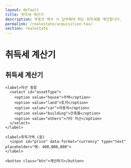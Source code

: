 ```yaml
---
layout: default
title: 취득세 계산기
description: 부동산 매수 시 납부해야 하는 취득세를 계산합니다.
permalink: /realestate/acquisition-tax/
section: realestate
---
```


# 취득세 계산기

<div class="card" style="max-width:760px;margin:0 auto;">
  <form onsubmit="event.preventDefault(); calcAcq();">
    <h2>취득세 계산기</h2>

    <label>자산 종류
      <select id="assetType">
        <option value="house">주택</option>
        <option value="land">토지</option>
        <option value="car">자동차</option>
        <option value="building">건축물</option>
        <option value="others">기타 자산</option>
      </select>
    </label>

    <label>취득가액 (원)
      <input id="price" data-format="currency" type="text" placeholder="예: 400,000,000">
    </label>

    <button class="btn">계산하기</button>
  </form>

  <div id="acqResult" class="result-box"></div>
</div>

<script>
(function(){
  'use strict';
  window.calcAcq = function(){
    const type = document.getElementById('assetType').value;
    const price = CalcCommon.num('price');
    let rate = 0, desc="";

    if(type==='house'){
      // 주택 (단순 예시) - 실제는 주택 수, 조정지역 여부 등 조건 많음
      if(price > 900_000_000) rate=0.03;
      else if(price > 600_000_000) rate=0.02;
      else rate=0.01;
      desc="주택";
    }
    else if(type==='land'){
      rate=0.04; desc="토지 (일반)";
    }
    else if(type==='car'){
      rate=0.07; desc="자동차 (일반)";
    }
    else if(type==='building'){
      rate=0.03; desc="건축물";
    }
    else{
      rate=0.024; desc="기타 자산";
    }

    const tax = Math.round(price*rate);
    const el=document.getElementById('acqResult');
    el.innerHTML = `${desc} 취득가액: <b>${CalcCommon.money(price)}</b> 원<br>
                    적용 세율: <b>${(rate*100).toFixed(2)}%</b><br>
                    예상 취득세: <b>${CalcCommon.money(tax)}</b> 원`;
    el.classList.add('show');
  };
})();
</script>


